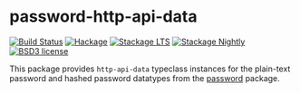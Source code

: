 # password-http-api-data

[![Build Status](https://github.com/cdepillabout/password/workflows/password/badge.svg)](http://github.com/cdepillabout/password)
[![Hackage](https://img.shields.io/hackage/v/password-http-api-data.svg)](https://hackage.haskell.org/package/password-http-api-data)
[![Stackage LTS](http://stackage.org/package/password-http-api-data/badge/lts)](http://stackage.org/lts/package/password-http-api-data)
[![Stackage Nightly](http://stackage.org/package/password-http-api-data/badge/nightly)](http://stackage.org/nightly/package/password-http-api-data)
[![BSD3 license](https://img.shields.io/badge/license-BSD3-blue.svg)](./LICENSE)

This package provides `http-api-data` typeclass instances for the plain-text password
and hashed password datatypes from the
[password](https://hackage.haskell.org/package/password) package.
